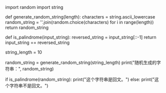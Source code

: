 import random
import string

def generate_random_string(length):
    characters = string.ascii_lowercase
    random_string = ''.join(random.choice(characters) for i in range(length))
    return random_string

def is_palindrome(input_string):
    reversed_string = input_string[::-1]
    return input_string == reversed_string

string_length = 10

random_string = generate_random_string(string_length)
print("随机生成的字符串：", random_string)

if is_palindrome(random_string):
    print("这个字符串是回文。")
else:
    print("这个字符串不是回文。")
